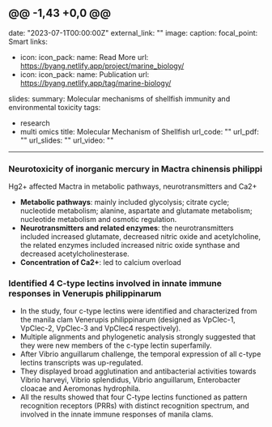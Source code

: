 
@@ -1,43 +0,0 @@
---
date: "2023-07-1T00:00:00Z"
external_link: ""
image:
  caption:
  focal_point: Smart
links:
- icon: 
  icon_pack: 
  name: Read More
  url: https://byang.netlify.app/project/marine_biology/
- icon:
  icon_pack:
  name: Publication
  url: https://byang.netlify.app/tag/marine-biology/
  
slides:
summary: Molecular mechanisms of shellfish immunity and environmental toxicity
tags:
- research
- multi omics
title: Molecular Mechanism of Shellfish
url_code: ""
url_pdf: ""
url_slides: ""
url_video: ""
---

### Neurotoxicity of inorganic mercury in Mactra chinensis philippi
Hg2+ affected Mactra in metabolic pathways, neurotransmitters and Ca2+

* **Metabolic pathways**:
mainly included glycolysis; citrate cycle; nucleotide metabolism; alanine, aspartate and glutamate metabolism; nucleotide metabolism and osmotic regulation.
* **Neurotransmitters and related enzymes**:
the neurotransmitters included increased glutamate, decreased nitric oxide and acetylcholine, the related enzymes included increased nitric oxide synthase and decreased acetylcholinesterase.
* **Concentration of Ca2+**: led to calcium overload 

### Identified 4 C-type lectins involved in innate immune responses in Venerupis philippinarum
* In the study, four c-type lectins were identified and characterized from the manila clam Venerupis philippinarum (designed as VpClec-1, VpClec-2, VpClec-3 and VpClec4 respectively).   
* Multiple alignments and phylogenetic analysis strongly suggested that they were new members of the c-type lectin superfamily.  
* After Vibrio anguillarum challenge, the temporal expression of all c-type lectins transcripts was up-regulated.  
* They displayed broad agglutination and antibacterial activities towards Vibrio harveyi, Vibrio splendidus, Vibrio anguillarum, Enterobacter cloacae and Aeromonas hydrophila.   
* All the results showed that four C-type lectins functioned as pattern recognition receptors (PRRs) with distinct recognition spectrum, and involved in the innate immune responses of manila clams.  